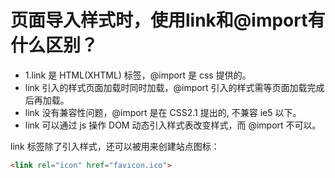 # 页面导入样式时，使用link和@import有什么区别？

+ 1.link 是 HTML(XHTML) 标签，@import 是 css 提供的。
+ link 引入的样式页面加载时同时加载，@import 引入的样式需等页面加载完成后再加载。
+ link 没有兼容性问题，@import 是在 CSS2.1 提出的, 不兼容 ie5 以下。
+ link 可以通过 js 操作 DOM 动态引入样式表改变样式，而 @import 不可以。


link 标签除了引入样式，还可以被用来创建站点图标：
```html
<link rel="icon" href="favicon.ico">

```